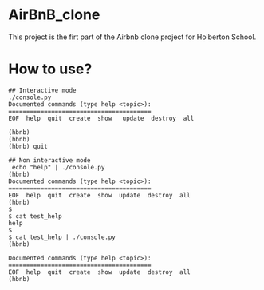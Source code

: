 # AirBnB_clone
This project is the firt part of the Airbnb clone project for Holberton School.

# How to use?

```
## Interactive mode
./console.py
Documented commands (type help <topic>):
========================================
EOF  help  quit  create  show   update  destroy  all

(hbnb)
(hbnb)
(hbnb) quit

## Non interactive mode
 echo "help" | ./console.py
(hbnb)
Documented commands (type help <topic>):
========================================
EOF  help  quit  create  show  update  destroy  all
(hbnb)
$
$ cat test_help
help
$
$ cat test_help | ./console.py
(hbnb)

Documented commands (type help <topic>):
========================================
EOF  help  quit  create  show  update  destroy  all
(hbnb)
```
